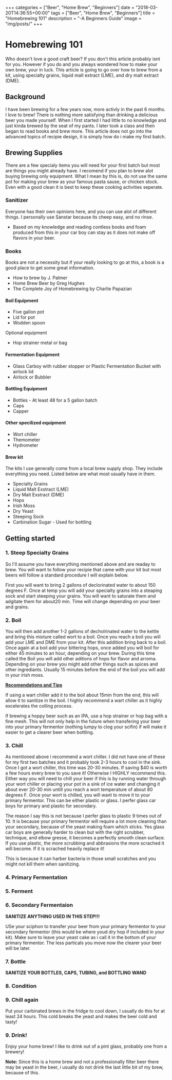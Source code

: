 +++
categories = ["Beer", "Home Brew", "Beginners"]
date = "2018-03-20T14:36:55+00:00"
tags = ["Beer", "Home Brew", "Beginners"]
title = "Homebrewing 101"
description = "-A Beginners Guide"
image = "img/posts/"
+++
# Homebrewing 101

Who doesn't love a good craft beer? If you don't this article probably isnt for you. However if you do and you always wondered how to make your own brew, your in luck. This article is going to go over how to brew from a kit, using specialty grains, liquid malt extract (LME), and dry malt extract (DME).

## Background

I have been brewing for a few years now, more activly in the past 6 months. I love to brew! There is nothing more satisfying than drinking a delicious beer you made yourself. When I first started I had little to no knowledge and just kinda brewed by the seat of my pants. I later took a class and then began to read books and brew more. This article does not go into the advanced topics of recipie design, it is simply how do i make my first batch. 

## Brewing Supplies

There are a few specialy items you will need for your first batch but most are things you might already have. I recomend if you plan to brew alot buying brewing only equipment. What I mean by this is, do not use the same pot for making your brew as your famous pasta sause, or chicken stock. Even with a good clean it is best to keep these cooking activities seperate. 

### Sanitizer

Everyone has their own opinions here, and you can use alot of different things. I personally use Sanstar because its cheep easy, and no rinse. 

* Based on my knowledge and reading contless books and foam produced from this in your car boy can stay as it does not make off flavors in your beer.

### Books

Books are not a necessity but if your really looking to go at this, a book is a good place to get some great information.

+ How to brew by J. Palmer
+ Home Brew Beer by Greg Hughes
+ The Complete Joy of Homebrewing by Charlie Papazian

#### Boil Equipment

+ Five gallon pot
+ Lid for pot
+ Wodden spoon 

Optional equipment

+ Hop strainer metal or bag

#### Fermentation Equipment

+ Glass Carboy with rubber stopper or Plastic Fermentation Bucket with airlock lid
+ Airlock or Bubbler

#### Bottling Equipment

+ Bottles - At least 48 for a 5 gallon batch
+ Caps
+ Capper

#### Other specilized equipment

+ Wort chiller
+ Themometer
+ Hydrometer

#### Brew kit

The kits I use generally come from a local brew supply shop. They include everything you need. Listed below are what most usually have in them.

+ Specialty Grains
+ Liquid Malt Exstract (LME)
+ Dry Malt Exstract (DME)
+ Hops 
+ Irish Moss
+ Dry Yeast
+ Steeping Sock
+ Carbination Sugar - Used for bottling

## Getting started

### 1. Steep Specialty Grains

So I'll assume you have everything mentioned above and are readay to brew. You will want to follow your recipie that came with your kit but most beers will follow a standard procedure I will explain below. 

First you will want to bring 2 gallons of declorinated water to about 150 degrees F. Once at temp you will add your specialty grains into a steaping sock and start steeping your grains. You will want to saturate them and adgitate them for about20 min. Time will change depending on your beer and grains. 

### 2. Boil

You will then add another 1-2 gallons of decholrinated water to the kettle and bring this mixture called wort to a boil. Once you reach a boil you will add your LME and DME from your kit. After this addition bring back to a boil. Once again at a boil add your bittering hops, once added you will boil for either 45 minutes to an hour, depending on your brew. During this time called the Boil you will add other aditions of hops for flavor and arroma. Depending on your brew you might add other things such as spices and other ingrediants. Usually 15 minutes before the end of the boil you will add in your irish moss.

<b><u>Recomendations and Tips</u></b>

If using a wart chiller add it to the boil about 15min from the end, this will allow it to sanitize in the boil. I highly recommend a wart chiller as it highly excelerates the colling process.

If brewing a hoppy beer such as an IPA, use a hop strainer or hop bag with a fine mesh. This will not only help in the future when transfering your beer into your primary fermentor (nothing lumpy to clog your scifin) if will make it easier to get a clearer beer when bottling.

### 3. Chill

As mentioned above i recommend a wort chiller. I did not have one of these for my first two batches and it probably took 2-3 hours to cool in the sink. Once I got a wort chiller, this time was 20-30 minutes. If saving $40 is worth a few hours every brew to you save it! Otherwise I HIGHLY recommend this. Either way you will need to chill your beer if this is by running water through your wort chiller or placing your pot in a sink of ice water and changing it about ever 20-30 min untill you reach a wort temperature of about 80 degrees F. Once your wort is chilled, you will want to move it to your primary fermentor. This can be either plastic or glass. I perfer glass car boys for primary and plastic for secondary. 

The reason I say this is not because I perfer glass to plastic 9 times out of 10. It is because your primary fermentor will require a lot more cleaning than your secondary, because of the yeast making foam which sticks. Yes glass car boys are generally harder to clean but with the right scrubber, technique, and elbow gresse, it becomes a perfectly smooth clean surface. If you use plastic, the more scrubbing and abbrasions the more scrached it will become. If it is scrached heavily replace it! 

This is because it can harber bacteria in those small scratches and you might not kill them when sanitizing. 

### 4. Primary Fermentation

### 5. Ferment

### 6. Secondary Fermentaion

<b>SANITIZE ANYTHING USED IN THIS STEP!!!</b>

USe your sciphon to transfer your beer from your primary fermentor to your secondary fermentor (this would be where youd dry hop if included in your kit). Make sure to leave your yeast cake as i call it in the bottom of your primary fermentor. The less particals you move now the clearer your beer will be later.

### 7. Bottle

<b>SANITIZE YOUR BOTTLES, CAPS, TUBING, and BOTTLING WAND</b>

### 8. Condition

### 9. Chill again

Put your carbinated brews in the fridge to cool down, I usually do this for at least 24 hours. This cold breaks the yeast and makes the beer cold and tasty!

### 9. Drink!

Enjoy your home brew! I like to drink out of a pint glass, probably one from a brewery! 

<b>Note:</b>  Since this is a home brew and not a professionally filter beer there may be yeast in the beer, i usually do not drink the last little bit of my brew, because of this.